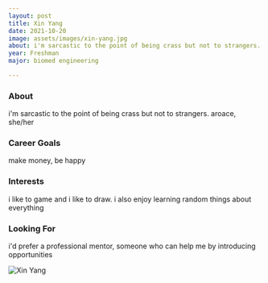 ```yaml
---
layout: post
title: Xin Yang 
date: 2021-10-20
image: assets/images/xin-yang.jpg
about: i'm sarcastic to the point of being crass but not to strangers. aroace, she/her
year: Freshman
major: biomed engineering

---
```


### About

i'm sarcastic to the point of being crass but not to strangers. aroace, she/her

### Career Goals

make money, be happy

### Interests

i like to game and i like to draw. i also enjoy learning random things about everything

### Looking For

i'd prefer a professional mentor, someone who can help me by introducing opportunities

<div class="text-center my-5">
    <img src="{ ../xin-yang.jpg | absolute_url }" alt="Xin Yang" class="rounded post-img" />
</div>
